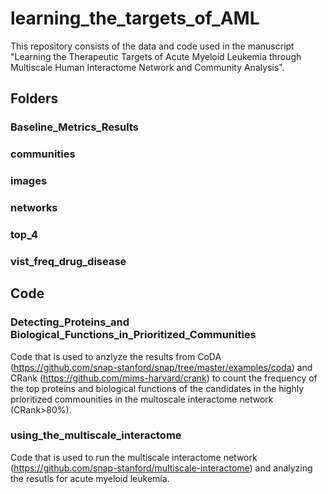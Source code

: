 # learning_the_targets_of_AML

This repository consists of the data and code used in the manuscript "Learning the Therapeutic Targets of Acute Myeloid Leukemia through Multiscale Human Interactome Network and Community Analysis".

## Folders

### Baseline_Metrics_Results

### communities
### images
### networks
### top_4
### vist_freq_drug_disease

## Code

### Detecting_Proteins_and Biological_Functions_in_Prioritized_Communities
Code that is used to anzlyze the results from CoDA (https://github.com/snap-stanford/snap/tree/master/examples/coda) and CRank (https://github.com/mims-harvard/crank) to count the frequency of the top proteins and biological functions of the candidates in the highly prioritized commounities in the multoscale interactome network (CRank>80%).

### using_the_multiscale_interactome
Code that is used to run the multiscale interactome network (https://github.com/snap-stanford/multiscale-interactome) and analyzing the resutls for acute myeloid leukemia.


